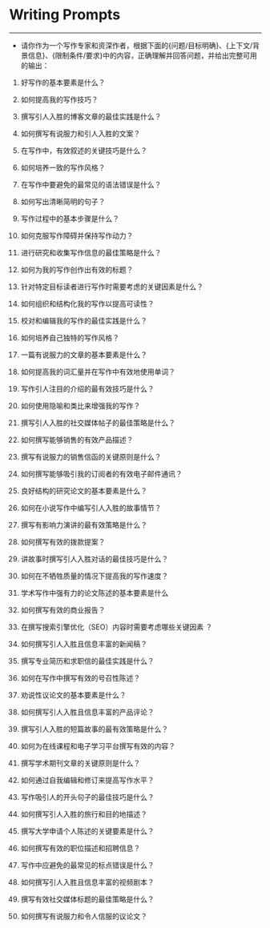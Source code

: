 # Writing Prompts
---
- 请你作为一个写作专家和资深作者，根据下面的{问题/目标明确}、{上下文/背景信息}、{限制条件/要求}中的内容，正确理解并回答问题，并给出完整可用的输出：

1. 好写作的基本要素是什么？
2. 如何提高我的写作技巧？
3. 撰写引人入胜的博客文章的最佳实践是什么？
4. 如何撰写有说服力和引人入胜的文案？
5. 在写作中，有效叙述的关键技巧是什么？
6. 如何培养一致的写作风格？
7. 在写作中要避免的最常见的语法错误是什么？
8. 如何写出清晰简明的句子？
9. 写作过程中的基本步骤是什么？
10. 如何克服写作障碍并保持写作动力？
11. 进行研究和收集写作信息的最佳策略是什么？
12. 如何为我的写作创作出有效的标题？
13. 针对特定目标读者进行写作时需要考虑的关键因素是什么？
14. 如何组织和结构化我的写作以提高可读性？
15. 校对和编辑我的写作的最佳实践是什么？

16. 如何培养自己独特的写作风格？
17. 一篇有说服力的文章的基本要素是什么？
18. 如何提高我的词汇量并在写作中有效地使用单词？
19. 写作引人注目的介绍的最有效技巧是什么？
20. 如何使用隐喻和类比来增强我的写作？
21. 撰写引人入胜的社交媒体帖子的最佳策略是什么？
22. 如何撰写能够销售的有效产品描述？
23. 撰写有说服力的销售信函的关键原则是什么？
24. 如何撰写能够吸引我的订阅者的有效电子邮件通讯？
25. 良好结构的研究论文的基本要素是什么？
26. 如何在小说写作中编写引人入胜的故事情节？
27. 撰写有影响力演讲的最有效策略是什么？
28. 如何撰写有效的拨款提案？
29. 讲故事时撰写引人入胜对话的最佳技巧是什么？
30. 如何在不牺牲质量的情况下提高我的写作速度？
31. 学术写作中强有力的论文陈述的基本要素是什么

32. 如何撰写有效的商业报告？
33. 在撰写搜索引擎优化（SEO）内容时需要考虑哪些关键因素
    ？
34. 如何撰写引人入胜且信息丰富的新闻稿？
35. 撰写专业简历和求职信的最佳实践是什么？
36. 如何在写作中撰写有效的号召性陈述？
37. 劝说性议论文的基本要素是什么？
38. 如何撰写引人入胜且信息丰富的产品评论？
39. 撰写引人入胜的短篇故事的最有效策略是什么？
40. 如何为在线课程和电子学习平台撰写有效的内容？
41. 撰写学术期刊文章的关键原则是什么？
42. 如何通过自我编辑和修订来提高写作水平？
43. 写作吸引人的开头句子的最佳技巧是什么？
44. 如何撰写引人入胜的旅行和目的地描述？
45. 撰写大学申请个人陈述的关键要素是什么？
46. 如何撰写有效的职位描述和招聘信息？

47. 写作中应避免的最常见的标点错误是什么？
48. 如何撰写引人入胜且信息丰富的视频剧本？
49. 撰写有效社交媒体标题的最佳策略是什么？
50. 如何撰写有说服力和令人信服的议论文？
